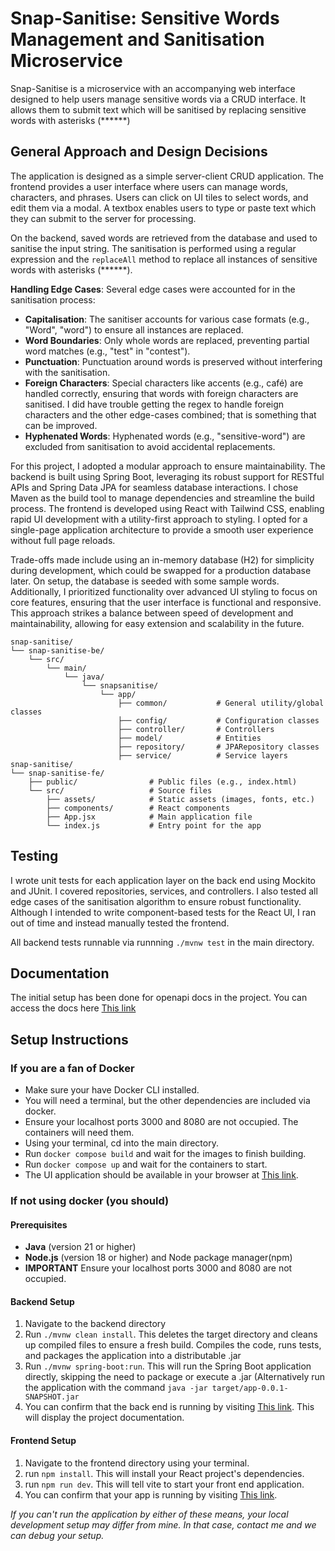 # Snap-Sanitise: Sensitive Words Management and Sanitisation Microservice

Snap-Sanitise is a microservice with an accompanying web interface designed to help users manage sensitive words via a CRUD interface. It allows them to submit text which will be sanitised by replacing sensitive words with asterisks (******)

## General Approach and Design Decisions

The application is designed as a simple server-client CRUD application. The frontend provides a user interface where users can manage words, characters, and phrases. Users can click on UI tiles to select words, and edit them via a modal. A textbox enables users to type or paste text which they can submit to the server for processing. 

On the backend, saved words are retrieved from the database and used to sanitise the input string. The sanitisation is performed using a regular expression and the `replaceAll` method to replace all instances of sensitive words with asterisks (******).

**Handling Edge Cases**: Several edge cases were accounted for in the sanitisation process:
   - **Capitalisation**: The sanitiser accounts for various case formats (e.g., "Word", "word") to ensure all instances are replaced.
   - **Word Boundaries**: Only whole words are replaced, preventing partial word matches (e.g., "test" in "contest").
   - **Punctuation**: Punctuation around words is preserved without interfering with the sanitisation.
   - **Foreign Characters**: Special characters like accents (e.g., café) are handled correctly, ensuring that words with foreign characters are sanitised. I did have trouble getting the regex to handle foreign characters and the other edge-cases combined; that is something that can be improved. 
   - **Hyphenated Words**: Hyphenated words (e.g., "sensitive-word") are excluded from sanitisation to avoid accidental replacements.

For this project, I adopted a modular approach to ensure maintainability. The backend is built using Spring Boot, leveraging its robust support for RESTful APIs and Spring Data JPA for seamless database interactions. I chose Maven as the build tool to manage dependencies and streamline the build process. The frontend is developed using React with Tailwind CSS, enabling rapid UI development with a utility-first approach to styling. I opted for a single-page application architecture to provide a smooth user experience without full page reloads.

Trade-offs made include using an in-memory database (H2) for simplicity during development, which could be swapped for a production database later. On setup, the database is seeded with some sample words. Additionally, I prioritized functionality over advanced UI styling to focus on core features, ensuring that the user interface is functional and responsive. This approach strikes a balance between speed of development and maintainability, allowing for easy extension and scalability in the future.


```plaintext
snap-sanitise/
└── snap-sanitise-be/
    └── src/
        └── main/
            └── java/
                └── snapsanitise/
                    └── app/
                        ├── common/           # General utility/global classes
                        ├── config/           # Configuration classes
                        ├── controller/       # Controllers
                        ├── model/            # Entities
                        ├── repository/       # JPARepository classes
                        ├── service/          # Service layers
snap-sanitise/
└── snap-sanitise-fe/
    ├── public/                # Public files (e.g., index.html)
    └── src/                   # Source files
        ├── assets/            # Static assets (images, fonts, etc.)
        ├── components/        # React components
        ├── App.jsx            # Main application file
        └── index.js           # Entry point for the app
```

## Testing

I wrote unit tests for each application layer on the back end using Mockito and JUnit. I covered repositories, services, and controllers. I also tested all edge cases of the sanitisation algorithm to ensure robust functionality. Although I intended to write component-based tests for the React UI, I ran out of time and instead manually tested the frontend.

All backend tests runnable via runnning `./mvnw test` in the main directory.

## Documentation
The initial setup has been done for openapi docs in the project. You can access the docs here [This link](http://localhost:8080/docs.html) 

## Setup Instructions

### If you are a fan of Docker
- Make sure your have Docker CLI installed.
- You will need a terminal, but the other dependencies are included via docker.
- Ensure your localhost ports 3000 and 8080 are not occupied. The containers will need them.
- Using your terminal, cd into the main directory.
- Run `docker compose build` and wait for the images to finish building.
- Run `docker compose up` and wait for the containers to start.
- The UI application should be available in your browser at [This link](http://localhost:3000/).

### If not using docker (you should)

#### Prerequisites
- **Java** (version 21 or higher)
- **Node.js** (version 18 or higher) and Node package manager(npm)
- **IMPORTANT** Ensure your localhost ports 3000 and 8080 are not occupied.

#### Backend Setup
1. Navigate to the backend directory
2. Run `./mvnw clean install`. This deletes the target directory and cleans up compiled files to ensure a fresh build. Compiles the code, runs tests, and packages the application into a distributable .jar
3. Run `./mvnw spring-boot:run`. This will run the Spring Boot application directly, skipping the need to package or execute a .jar (Alternatively run the application with the command `java -jar target/app-0.0.1-SNAPSHOT.jar`
4. You can confirm that the back end is running by visiting [This link](http://localhost:8080/docs.html). This will display the project documentation.

#### Frontend Setup
1. Navigate to the frontend directory using your terminal.
2. run `npm install`. This will install your React project's dependencies.
3. run `npm run dev`. This will tell vite to start your front end application.
4. You can confirm that your app is running by visiting [This link](http://localhost:3000/).

*If you can't run the application by either of these means, your local development setup may differ from mine. In that case, contact me and we can debug your setup.*

